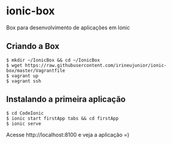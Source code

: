 # ionic-box
Box para desenvolvimento de aplicações em Ionic

## Criando a Box

```
$ mkdir ~/IonicBox && cd ~/IonicBox
$ wget https://raw.githubusercontent.com/irineujunior/ionic-box/master/Vagrantfile
$ vagrant up
$ vagrant ssh
```

## Instalando a primeira aplicação

```
$ cd CodeIonic
$ ionic start firstApp tabs && cd firstApp
$ ionic serve
```

Acesse http://localhost:8100 e veja a aplicação =) 
